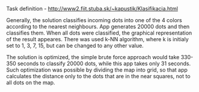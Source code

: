 Task definition - http://www2.fiit.stuba.sk/~kapustik/Klasifikacia.html

Generally, the solution classifies incoming dots into one of the 4 colors according to the nearest neighbours. App generates 20000 dots and then classifies them. When all dots were classified, the graphical representation of the result appeares. There was used k-NN algorithm, where k is initialy set to 1, 3, 7, 15, but can be changed to any other value. 

The solution is optimized, the simple brute force approach would take 330-350 seconds to classify 20000 dots, while this app takes only 31 seconds. Such optimization was possible by dividing the map into grid, so that app calculates the distance only to the dots that are in the near squares, not to all dots on the map.
